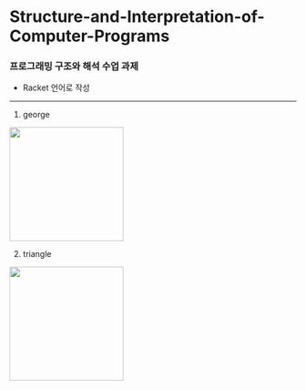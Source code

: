 # Structure-and-Interpretation-of-Computer-Programs

### 프로그래밍 구조와 해석 수업 과제
* Racket 언어로 작성
* * *

1. george
<img width="200" src="https://user-images.githubusercontent.com/37900415/98103200-ff012880-1ed7-11eb-8630-cded07b74fa5.png">

2. triangle
<img width="200" src="https://user-images.githubusercontent.com/37900415/98103200-ff012880-1ed7-11eb-8630-cded07b74fa5.png">

